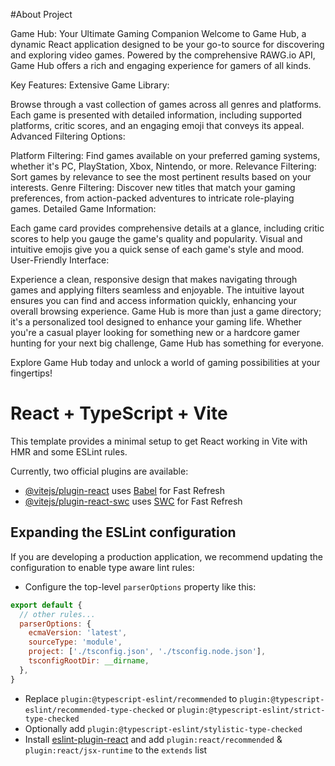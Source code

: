 #About Project

Game Hub: Your Ultimate Gaming Companion
Welcome to Game Hub, a dynamic React application designed to be your go-to source for discovering and exploring video games. Powered by the comprehensive RAWG.io API, Game Hub offers a rich and engaging experience for gamers of all kinds.

Key Features:
Extensive Game Library:

Browse through a vast collection of games across all genres and platforms. Each game is presented with detailed information, including supported platforms, critic scores, and an engaging emoji that conveys its appeal.
Advanced Filtering Options:

Platform Filtering: Find games available on your preferred gaming systems, whether it's PC, PlayStation, Xbox, Nintendo, or more.
Relevance Filtering: Sort games by relevance to see the most pertinent results based on your interests.
Genre Filtering: Discover new titles that match your gaming preferences, from action-packed adventures to intricate role-playing games.
Detailed Game Information:

Each game card provides comprehensive details at a glance, including critic scores to help you gauge the game's quality and popularity.
Visual and intuitive emojis give you a quick sense of each game's style and mood.
User-Friendly Interface:

Experience a clean, responsive design that makes navigating through games and applying filters seamless and enjoyable.
The intuitive layout ensures you can find and access information quickly, enhancing your overall browsing experience.
Game Hub is more than just a game directory; it's a personalized tool designed to enhance your gaming life. Whether you're a casual player looking for something new or a hardcore gamer hunting for your next big challenge, Game Hub has something for everyone.

Explore Game Hub today and unlock a world of gaming possibilities at your fingertips!

# React + TypeScript + Vite

This template provides a minimal setup to get React working in Vite with HMR and some ESLint rules.

Currently, two official plugins are available:

- [@vitejs/plugin-react](https://github.com/vitejs/vite-plugin-react/blob/main/packages/plugin-react/README.md) uses [Babel](https://babeljs.io/) for Fast Refresh
- [@vitejs/plugin-react-swc](https://github.com/vitejs/vite-plugin-react-swc) uses [SWC](https://swc.rs/) for Fast Refresh

## Expanding the ESLint configuration

If you are developing a production application, we recommend updating the configuration to enable type aware lint rules:

- Configure the top-level `parserOptions` property like this:

```js
export default {
  // other rules...
  parserOptions: {
    ecmaVersion: 'latest',
    sourceType: 'module',
    project: ['./tsconfig.json', './tsconfig.node.json'],
    tsconfigRootDir: __dirname,
  },
}
```

- Replace `plugin:@typescript-eslint/recommended` to `plugin:@typescript-eslint/recommended-type-checked` or `plugin:@typescript-eslint/strict-type-checked`
- Optionally add `plugin:@typescript-eslint/stylistic-type-checked`
- Install [eslint-plugin-react](https://github.com/jsx-eslint/eslint-plugin-react) and add `plugin:react/recommended` & `plugin:react/jsx-runtime` to the `extends` list
